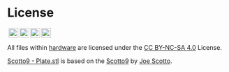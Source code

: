 # License

<img style="height:22px!important;margin-left:3px;vertical-align:text-bottom;" src="https://mirrors.creativecommons.org/presskit/icons/cc.svg?ref=chooser-v1"><img style="height:22px!important;margin-left:3px;vertical-align:text-bottom;" src="https://mirrors.creativecommons.org/presskit/icons/by.svg?ref=chooser-v1"><img style="height:22px!important;margin-left:3px;vertical-align:text-bottom;" src="https://mirrors.creativecommons.org/presskit/icons/nc.svg?ref=chooser-v1"><img style="height:22px!important;margin-left:3px;vertical-align:text-bottom;" src="https://mirrors.creativecommons.org/presskit/icons/sa.svg?ref=chooser-v1"></a></p>

All files within [hardware](./hardware) are licensed under the [CC BY-NC-SA 4.0](https://creativecommons.org/licenses/by-nc-sa/4.0/) License.

[Scotto9 - Plate.stl](./hardware/Scotto9%20-%20Plate.stl) is based on the [Scotto9](https://github.com/joe-scotto/scottokeebs/tree/main/Scotto9/) by [Joe Scotto](https://github.com/joe-scotto/).
